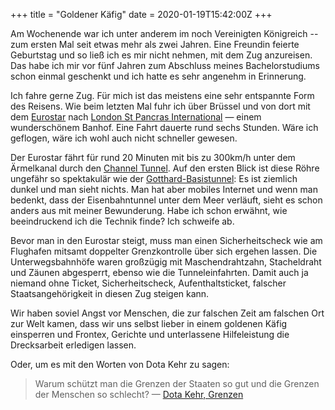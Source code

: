 +++
title = "Goldener Käfig"
date = 2020-01-19T15:42:00Z
+++


Am Wochenende war ich unter anderem im noch Vereinigten Königreich -- zum ersten Mal seit etwas mehr als zwei Jahren. Eine Freundin feierte Geburtstag und so ließ ich es mir nicht nehmen, mit dem Zug anzureisen. Das habe ich mir vor fünf Jahren zum Abschluss meines Bachelorstudiums schon einmal geschenkt und ich hatte es sehr angenehm in Erinnerung.

Ich fahre gerne Zug. Für mich ist das meistens eine sehr entspannte Form des Reisens. Wie beim letzten Mal fuhr ich über Brüssel und von dort mit dem [Eurostar](https://de.wikipedia.org/wiki/Eurostar_International) nach [London St Pancras International](https://de.wikipedia.org/wiki/Bahnhof_St_Pancras) — einem wunderschönem Banhof. Eine Fahrt dauerte rund sechs Stunden. Wäre ich geflogen, wäre ich wohl auch nicht schneller gewesen.

Der Eurostar fährt für rund 20 Minuten mit bis zu 300km/h unter dem Ärmelkanal durch den [Channel Tunnel](https://de.wikipedia.org/wiki/Eurotunnel). Auf den ersten Blick ist diese Röhre ungefähr so spektakulär wie der [Gotthard-Basistunnel](https://de.wikipedia.org/wiki/Gotthard-Basistunnel): Es ist ziemlich dunkel und man sieht nichts. Man hat aber mobiles Internet und wenn man bedenkt, dass der Eisenbahntunnel unter dem Meer verläuft, sieht es schon anders aus mit meiner Bewunderung. Habe ich schon erwähnt, wie beeindruckend ich die Technik finde? Ich schweife ab.

Bevor man in den Eurostar steigt, muss man einen Sicherheitscheck wie am Flughafen mitsamt doppelter Grenzkontrolle über sich ergehen lassen. Die Unterwegsbahnhöfe waren großzügig mit Maschendrahtzahn, Stacheldraht und Zäunen abgesperrt, ebenso wie die Tunneleinfahrten. Damit auch ja niemand ohne Ticket, Sicherheitscheck, Aufenthaltsticket, falscher Staatsangehörigkeit in diesen Zug steigen kann.

Wir haben soviel Angst vor Menschen, die zur falschen Zeit am falschen Ort zur Welt kamen, dass wir uns selbst lieber in einem goldenen Käfig einsperren und Frontex, Gerichte und unterlassene Hilfeleistung die Drecksarbeit erledigen lassen.

Oder, um es mit den Worten von Dota Kehr zu sagen:

> Warum schützt man die Grenzen der Staaten so gut und die Grenzen der Menschen so schlecht? — [Dota Kehr, Grenzen](https://genius.com/Dota-kehr-grenzen-lyrics)
